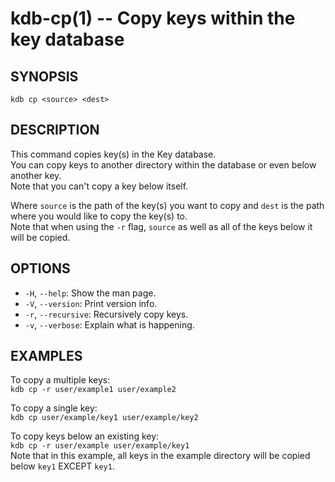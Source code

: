 kdb-cp(1) -- Copy keys within the key database
==============================================

## SYNOPSIS

`kdb cp <source> <dest>`  


## DESCRIPTION

This command copies key(s) in the Key database.  
You can copy keys to another directory within the database or even below another key.  
Note that you can't copy a key below itself.  

Where `source` is the path of the key(s) you want to copy and `dest` is the path where you would like to copy the key(s) to.  
Note that when using the `-r` flag, `source` as well as all of the keys below it will be copied.  

## OPTIONS


- `-H`, `--help`:
  Show the man page.
- `-V`, `--version`:
  Print version info.
- `-r`, `--recursive`:
  Recursively copy keys.
- `-v`, `--verbose`:
  Explain what is happening.



## EXAMPLES

To copy a multiple keys:  
	`kdb cp -r user/example1 user/example2`  

To copy a single key:  
	`kdb cp user/example/key1 user/example/key2`  

To copy keys below an existing key:  
	`kdb cp -r user/example user/example/key1`  
Note that in this example, all keys in the example directory will be copied below `key1` EXCEPT `key1`.  
	



